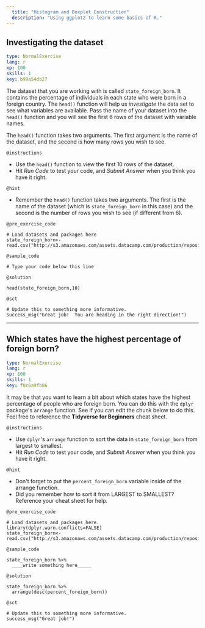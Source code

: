 ```yaml
---
  title: "Histogram and Boxplot Construction"
  description: "Using ggplot2 to learn some basics of R."
---
```


## Investigating the dataset

```yaml
type: NormalExercise 
lang: r
xp: 100 
skills: 1
key: b99a54db27   
```
The dataset that you are working with is called `state_foreign_born`.  It contains the percentage of individuals in each state who were born in a foreign country.  The `head()` function will help us *investigate* the data set to see what variables are available.   Pass the name of your dataset into the `head()` function and you will see the first 6 rows of the dataset with variable names. 

The `head()` function takes two arguments.  The first argument is the name of the dataset, and the second is how many rows you wish to see.  


`@instructions`
- Use the `head()` function to view the first 10 rows of the dataset. 
- Hit *Run Code* to test your code, and *Submit Answer* when you think you have it right. 

`@hint`
- Remember the `head()` function takes two arguments.  The first is the name of the dataset (which is `state_foreign_born` in this case) and the second is the number of rows you wish to see (if different from 6).


`@pre_exercise_code`

```{r}
# Load datasets and packages here
state_foreign_born<-read.csv("http://s3.amazonaws.com/assets.datacamp.com/production/repositories/3374/datasets/9e5e6297329fe3304830bf454bc9445bd16f9621/state_foreign_born.csv")

```

`@sample_code`

```{r}
# Type your code below this line

```

`@solution`

```{r}
head(state_foreign_born,10)
```

`@sct`

```{r}
# Update this to something more informative.
success_msg("Great job!  You are heading in the right direction!")
```

---

## Which states have the highest percentage of foreign born?

```yaml
type: NormalExercise
lang: r
xp: 100
skills: 1
key: f0c6a9fb86
```

It may be that you want to learn a bit about which states have the highest percentage of people who are foreign born.   You can do this with the `dplyr` package's `arrange` function. See if you can edit the chunk below to do this. Feel free to reference the **Tidyverse for Beginners** cheat sheet.


`@instructions`
- Use `dplyr`'s `arrange` function to sort the data in `state_foreign_born` from largest to smallest.
- Hit *Run Code* to test your code, and *Submit Answer* when you think you have it right.

`@hint`
- Don't forget to put the `percent_foreign_born` variable inside of the arrange function.
- Did you remember how to sort it from LARGEST to SMALLEST?  Reference your cheat sheet for help.


`@pre_exercise_code`

```{r}
# Load datasets and packages here.
library(dplyr,warn.conflicts=FALSE)
state_foreign_born<-read.csv("http://s3.amazonaws.com/assets.datacamp.com/production/repositories/3374/datasets/9e5e6297329fe3304830bf454bc9445bd16f9621/state_foreign_born.csv")
```

`@sample_code`

```{r}
state_foreign_born %>%
  ____write something here_____

```

`@solution`

```{r}
state_foreign_born %>%
  arrange(desc(percent_foreign_born))
```

`@sct`

```{r}
# Update this to something more informative.
success_msg("Great job!")
```

